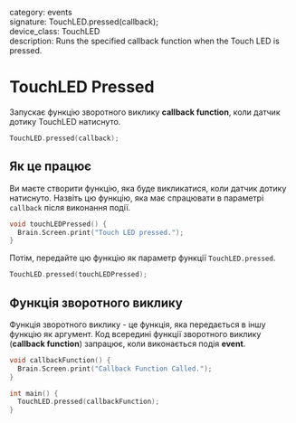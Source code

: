 category: events  
signature: TouchLED.pressed(callback);  
device_class: TouchLED  
description: Runs the specified callback function when the Touch LED is pressed.  

# TouchLED Pressed

Запускає функцію зворотного виклику **callback function**, коли датчик дотику TouchLED натиснуто.

```cpp
TouchLED.pressed(callback);
```

## Як це працює

Ви маєте створити функцію, яка буде викликатися, коли датчик дотику натиснуто. Назвіть цю функцію, яка має спрацювати в параметрі `callback` після виконання події.

```cpp
void touchLEDPressed() {
  Brain.Screen.print("Touch LED pressed.");
}
```
Потім, передайте цю функцію як параметр функції `TouchLED.pressed`.

```cpp
TouchLED.pressed(touchLEDPressed);
```

## Функція зворотного виклику

Функція зворотного виклику - це функція, яка передається в іншу функцію як аргумент. Код всередині функції зворотного виклику (**callback function**) запрацює, коли виконається подія **event**. 

```cpp
void callbackFunction() {
  Brain.Screen.print("Callback Function Called.");
}

int main() {
  TouchLED.pressed(callbackFunction);
}
```

<advanced>
</advanced>